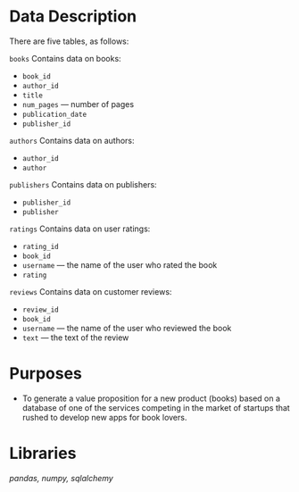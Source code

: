 # Data Description

There are five tables, as follows:

`books` Contains data on books:

- `book_id`
- `author_id`
- `title`
- `num_pages` — number of pages
- `publication_date`
- `publisher_id`

`authors` Contains data on authors:

- `author_id`
- `author`

`publishers` Contains data on publishers:

- `publisher_id`
- `publisher`

`ratings` Contains data on user ratings:

- `rating_id`
- `book_id`
- `username` — the name of the user who rated the book
- `rating`

`reviews` Contains data on customer reviews:

- `review_id`
- `book_id`
- `username` — the name of the user who reviewed the book
- `text` — the text of the review

# Purposes
- To generate a value proposition for a new product (books) based on a database of one of the services competing in the market of startups that rushed to develop new apps for book lovers.
        
# Libraries
*pandas, numpy, sqlalchemy* 

